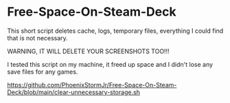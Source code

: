 # Free-Space-On-Steam-Deck
This short script deletes cache, logs, temporary files, everything I could find that is not necessary. 

WARNING, IT WILL DELETE YOUR SCREENSHOTS TOO!!!

I tested this script on my machine, it freed up space and I didn't lose any save files for any games.

https://github.com/PhoenixStormJr/Free-Space-On-Steam-Deck/blob/main/clear-unnecessary-storage.sh
